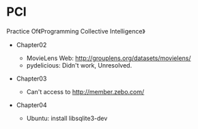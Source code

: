 # PCI
Practice Of《Programming Collective Intelligence》

* Chapter02
    * MovieLens Web: http://grouplens.org/datasets/movielens/
    * pydelicious: Didn't work, Unresolved.

* Chapter03
    * Can't access to http://member.zebo.com/

* Chapter04
    * Ubuntu: install libsqlite3-dev 
